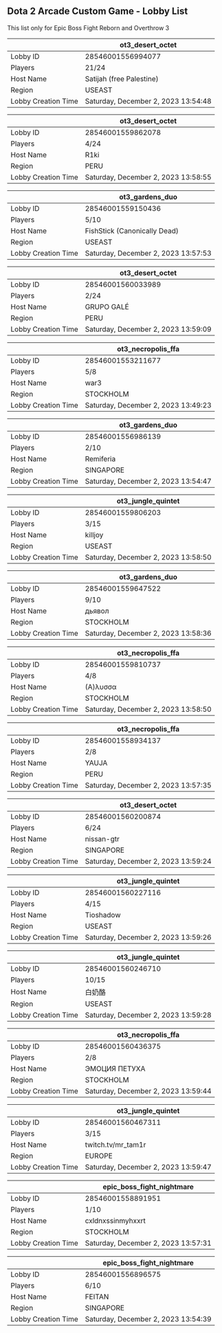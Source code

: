 ## Dota 2 Arcade Custom Game - Lobby List

This list only for Epic Boss Fight Reborn and Overthrow 3

|  | ot3_desert_octet |
| ------ | ------ |
| Lobby ID | 28546001556994077 |
| Players | 21/24 |
| Host Name | Satijah (free Palestine) |
| Region | USEAST |
| Lobby Creation Time | Saturday, December 2, 2023 13:54:48 |


|  | ot3_desert_octet |
| ------ | ------ |
| Lobby ID | 28546001559862078 |
| Players | 4/24 |
| Host Name | R1ki |
| Region | PERU |
| Lobby Creation Time | Saturday, December 2, 2023 13:58:55 |


|  | ot3_gardens_duo |
| ------ | ------ |
| Lobby ID | 28546001559150436 |
| Players | 5/10 |
| Host Name | FishStick (Canonically Dead) |
| Region | USEAST |
| Lobby Creation Time | Saturday, December 2, 2023 13:57:53 |


|  | ot3_desert_octet |
| ------ | ------ |
| Lobby ID | 28546001560033989 |
| Players | 2/24 |
| Host Name | GRUPO GALÉ |
| Region | PERU |
| Lobby Creation Time | Saturday, December 2, 2023 13:59:09 |


|  | ot3_necropolis_ffa |
| ------ | ------ |
| Lobby ID | 28546001553211677 |
| Players | 5/8 |
| Host Name | war3 |
| Region | STOCKHOLM |
| Lobby Creation Time | Saturday, December 2, 2023 13:49:23 |


|  | ot3_gardens_duo |
| ------ | ------ |
| Lobby ID | 28546001556986139 |
| Players | 2/10 |
| Host Name | Remiferia |
| Region | SINGAPORE |
| Lobby Creation Time | Saturday, December 2, 2023 13:54:47 |


|  | ot3_jungle_quintet |
| ------ | ------ |
| Lobby ID | 28546001559806203 |
| Players | 3/15 |
| Host Name | killjoy |
| Region | USEAST |
| Lobby Creation Time | Saturday, December 2, 2023 13:58:50 |


|  | ot3_gardens_duo |
| ------ | ------ |
| Lobby ID | 28546001559647522 |
| Players | 9/10 |
| Host Name | дьявол |
| Region | STOCKHOLM |
| Lobby Creation Time | Saturday, December 2, 2023 13:58:36 |


|  | ot3_necropolis_ffa |
| ------ | ------ |
| Lobby ID | 28546001559810737 |
| Players | 4/8 |
| Host Name | (Α)λυσσα |
| Region | STOCKHOLM |
| Lobby Creation Time | Saturday, December 2, 2023 13:58:50 |


|  | ot3_necropolis_ffa |
| ------ | ------ |
| Lobby ID | 28546001558934137 |
| Players | 2/8 |
| Host Name | YAUJA |
| Region | PERU |
| Lobby Creation Time | Saturday, December 2, 2023 13:57:35 |


|  | ot3_desert_octet |
| ------ | ------ |
| Lobby ID | 28546001560200874 |
| Players | 6/24 |
| Host Name | nissan-gtr |
| Region | SINGAPORE |
| Lobby Creation Time | Saturday, December 2, 2023 13:59:24 |


|  | ot3_jungle_quintet |
| ------ | ------ |
| Lobby ID | 28546001560227116 |
| Players | 4/15 |
| Host Name | Tioshadow |
| Region | USEAST |
| Lobby Creation Time | Saturday, December 2, 2023 13:59:26 |


|  | ot3_jungle_quintet |
| ------ | ------ |
| Lobby ID | 28546001560246710 |
| Players | 10/15 |
| Host Name | 白奶酪 |
| Region | USEAST |
| Lobby Creation Time | Saturday, December 2, 2023 13:59:28 |


|  | ot3_necropolis_ffa |
| ------ | ------ |
| Lobby ID | 28546001560436375 |
| Players | 2/8 |
| Host Name | ЭМОЦИЯ ПЕТУХА |
| Region | STOCKHOLM |
| Lobby Creation Time | Saturday, December 2, 2023 13:59:44 |


|  | ot3_jungle_quintet |
| ------ | ------ |
| Lobby ID | 28546001560467311 |
| Players | 3/15 |
| Host Name | twitch.tv/mr_tam1r |
| Region | EUROPE |
| Lobby Creation Time | Saturday, December 2, 2023 13:59:47 |


|  | epic_boss_fight_nightmare |
| ------ | ------ |
| Lobby ID | 28546001558891951 |
| Players | 1/10 |
| Host Name | cxldnxssinmyhxxrt |
| Region | STOCKHOLM |
| Lobby Creation Time | Saturday, December 2, 2023 13:57:31 |


|  | epic_boss_fight_nightmare |
| ------ | ------ |
| Lobby ID | 28546001556896575 |
| Players | 6/10 |
| Host Name | FEITAN |
| Region | SINGAPORE |
| Lobby Creation Time | Saturday, December 2, 2023 13:54:39 |


